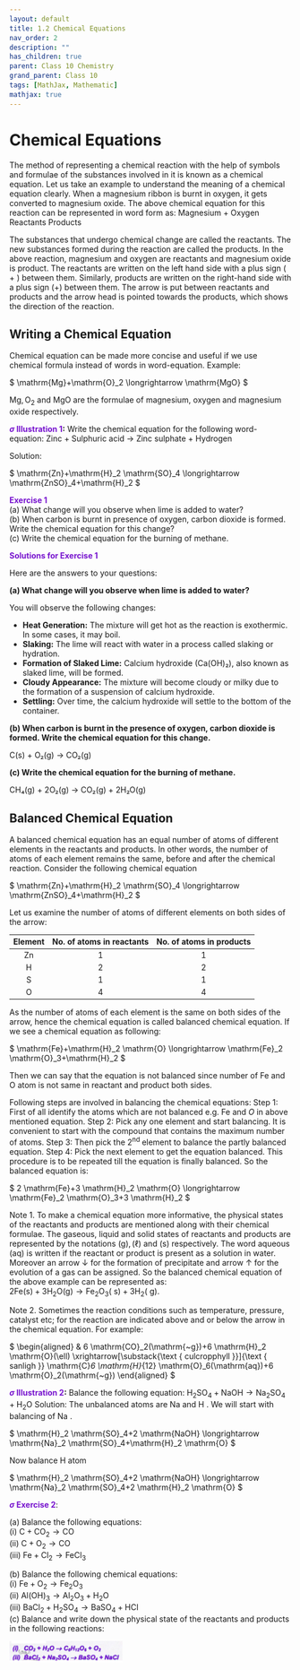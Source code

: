 ```yaml
---
layout: default
title: 1.2 Chemical Equations
nav_order: 2
description: ""
has_children: true
parent: Class 10 Chemistry
grand_parent: Class 10
tags: [MathJax, Mathematic]
mathjax: true
---
```


# Chemical Equations
The method of representing a chemical reaction with the help of symbols and formulae of the substances involved in it is known as a chemical equation. Let us take an example to understand the meaning of a chemical equation clearly.
When a magnesium ribbon is burnt in oxygen, it gets converted to magnesium oxide.
The above chemical equation for this reaction can be represented in word form as:
Magnesium + Oxygen
Reactants
Products

The substances that undergo chemical change are called the reactants. The new substances formed during the reaction are called the products.
In the above reaction, magnesium and oxygen are reactants and magnesium oxide is product.
The reactants are written on the left hand side with a plus sign ( + ) between them. Similarly, products are written on the right-hand side with a plus sign (+) between them.
The arrow is put between reactants and products and the arrow head is pointed towards the products, which shows the direction of the reaction.

## Writing a Chemical Equation
Chemical equation can be made more concise and useful if we use chemical formula instead of words in word-equation.
Example:

$
\mathrm{Mg}+\mathrm{O}_2 \longrightarrow \mathrm{MgO}
$

$\mathrm{Mg}, \mathrm{O}_2$ and MgO are the formulae of magnesium, oxygen and magnesium oxide respectively.

**<font color="#7612ce"><b>$\sigma$ Illustration 1</b></font>:**
Write the chemical equation for the following word-equation:
Zinc + Sulphuric acid $\rightarrow$ Zinc sulphate + Hydrogen

Solution:

$
\mathrm{Zn}+\mathrm{H}_2 \mathrm{SO}_4 \longrightarrow \mathrm{ZnSO}_4+\mathrm{H}_2
$

<font color="#7612ce"><b>Exercise 1</b></font>  
(a) What change will you observe when lime is added to water?  
(b) When carbon is burnt in presence of oxygen, carbon dioxide is formed. Write the chemical equation for this change?  
(c) Write the chemical equation for the burning of methane.  


<font color="#7612ce"><b>Solutions for Exercise 1</b></font>

Here are the answers to your questions:

**(a) What change will you observe when lime is added to water?**

You will observe the following changes:

*   **Heat Generation:** The mixture will get hot as the reaction is exothermic. In some cases, it may boil.
*   **Slaking:** The lime will react with water in a process called slaking or hydration.
*   **Formation of Slaked Lime:** Calcium hydroxide (Ca(OH)₂), also known as slaked lime, will be formed.
*   **Cloudy Appearance:** The mixture will become cloudy or milky due to the formation of a suspension of calcium hydroxide.
*   **Settling:** Over time, the calcium hydroxide will settle to the bottom of the container.

**(b) When carbon is burnt in the presence of oxygen, carbon dioxide is formed. Write the chemical equation for this change.**

C(s) + O₂(g) → CO₂(g)

**(c) Write the chemical equation for the burning of methane.**

CH₄(g) + 2O₂(g) → CO₂(g) + 2H₂O(g)


## Balanced Chemical Equation
A balanced chemical equation has an equal number of atoms of different elements in the reactants and products.
In other words, the number of atoms of each element remains the same, before and after the chemical reaction.
Consider the following chemical equation

$
\mathrm{Zn}+\mathrm{H}_2 \mathrm{SO}_4 \longrightarrow \mathrm{ZnSO}_4+\mathrm{H}_2
$


Let us examine the number of atoms of different elements on both sides of the arrow:

| Element | No. of atoms in reactants | No. of atoms in products |
| :---: | :---: | :---: |
| Zn | 1 | 1 |
| H | 2 | 2 |
| S | 1 | 1 |
| O | 4 | 4 |

As the number of atoms of each element is the same on both sides of the arrow, hence the chemical equation is called balanced chemical equation.
If we see a chemical equation as following:

$
\mathrm{Fe}+\mathrm{H}_2 \mathrm{O} \longrightarrow \mathrm{Fe}_2 \mathrm{O}_3+\mathrm{H}_2
$


Then we can say that the equation is not balanced since number of Fe and O atom is not same in reactant and product both sides.

Following steps are involved in balancing the chemical equations:
Step 1: First of all identify the atoms which are not balanced e.g. Fe and $O$ in above mentioned equation.
Step 2: Pick any one element and start balancing. It is convenient to start with the compound that contains the maximum number of atoms.
Step 3: Then pick the $2^{\text {nd }}$ element to balance the partly balanced equation.
Step 4: Pick the next element to get the equation balanced.
This procedure is to be repeated till the equation is finally balanced.
So the balanced equation is:

$
2 \mathrm{Fe}+3 \mathrm{H}_2 \mathrm{O} \longrightarrow \mathrm{Fe}_2 \mathrm{O}_3+3 \mathrm{H}_2
$


Note 1. To make a chemical equation more informative, the physical states of the reactants and products are mentioned along with their chemical formulae. The gaseous, liquid and solid states of reactants and products are represented by the notations $(\mathrm{g}),(\ell)$ and $(\mathrm{s})$ respectively. The word aqueous $(\mathrm{aq})$ is written if the reactant or product is present as a solution in water. Moreover an arrow $\downarrow$ for the formation of precipitate and arrow $\uparrow$ for the evolution of a gas can be assigned. So the balanced chemical equation of the above example can be represented as:  
$2 \mathrm{Fe}(\mathrm{s})+3 \mathrm{H}_2 \mathrm{O}(\mathrm{g}) \longrightarrow \mathrm{Fe}_2 \mathrm{O}_3(\mathrm{~s})+3 \mathrm{H}_2(\mathrm{~g})$.

Note 2. Sometimes the reaction conditions such as temperature, pressure, catalyst etc; for the reaction are indicated above and or below the arrow in the chemical equation.
For example:

$
\begin{aligned}
& 6 \mathrm{CO}_2(\mathrm{~g})+6 \mathrm{H}_2 \mathrm{O}(\ell) \xrightarrow[\substack{\text { culcropphyll }}]{\text { sanligh }} \mathrm{C}_6 \mathrm{H}_{12} \mathrm{O}_6(\mathrm{aq})+6 \mathrm{O}_2(\mathrm{~g})
\end{aligned}
$


**<font color="#7612ce"><b>$\sigma$ Illustration 2</b></font>:**
Balance the following equation: $\mathrm{H}_2 \mathrm{SO}_4+\mathrm{NaOH} \rightarrow \mathrm{Na}_2 \mathrm{SO}_4+\mathrm{H}_2 \mathrm{O}$
Solution: The unbalanced atoms are Na and H . We will start with balancing of Na .

$
\mathrm{H}_2 \mathrm{SO}_4+2 \mathrm{NaOH} \longrightarrow \mathrm{Na}_2 \mathrm{SO}_4+\mathrm{H}_2 \mathrm{O}
$


Now balance H atom

$
\mathrm{H}_2 \mathrm{SO}_4+2 \mathrm{NaOH} \longrightarrow \mathrm{Na}_2 \mathrm{SO}_4+2 \mathrm{H}_2 \mathrm{O}
$

<font color="#7612ce"><b>$\sigma$ Exercise 2</b></font>:

(a) Balance the following equations:  
(i) $\mathrm{C}+\mathrm{CO}_2 \rightarrow \mathrm{CO}$  
(ii) $\mathrm{C}+\mathrm{O}_2 \rightarrow \mathrm{CO}$  
(iii) $\mathrm{Fe}+\mathrm{Cl}_2 \rightarrow \mathrm{FeCl}_3$  

(b) Balance the following chemical equations:  
(i) $\mathrm{Fe}+\mathrm{O}_2 \rightarrow \mathrm{Fe}_2 \mathrm{O}_3$  
(ii) $\mathrm{Al}(\mathrm{OH})_3 \rightarrow \mathrm{Al}_2 \mathrm{O}_3+\mathrm{H}_2 \mathrm{O}$  
(iii) $\mathrm{BaCl}_2+\mathrm{H}_2 \mathrm{SO}_4 \rightarrow \mathrm{BaSO}_4+\mathrm{HCl}$  
(c) Balance and write down the physical state of the reactants and products in the following   reactions:

<img src="../images/exercise2c.png" width="40%"/>


